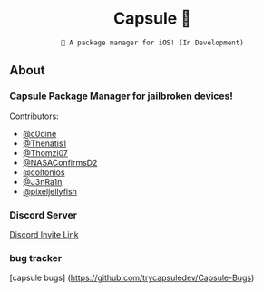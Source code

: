 <div align="center">

# Capsule 💊

``` 
🎉 A package manager for iOS! (In Development)
```

</div>

## About

### Capsule Package Manager for jailbroken devices!
Contributors:
- [@c0dine](https://twitter.com/c0dine)
- [@Thenatis1](https://twitter.com/Thenatis1) 
- [@Thomzi07](https://twitter.com/Thomzi07) 
- [@NASAConfirmsD2](https://twitter.com/NASAConfirmsD2) 
- [@coltonios](https://twitter.com/coltonios) 
- [@J3nRa1n](https://twitter.com/J3nRa1n)
- [@pixeljellyfish](https://twitter.com/pixeljellyfish)<br/> 

### Discord Server
[Discord Invite Link](https://discordapp.com/invite/pE28QcS) <br/>

### bug tracker
[capsule bugs] (https://github.com/trycapsuledev/Capsule-Bugs)


